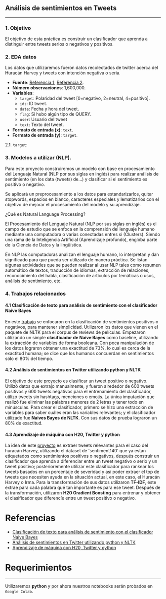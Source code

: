 ## Análisis de sentimientos en Tweets
________________

### 1. Objetivo

El objetivo de esta práctica es construir un clasificador que aprenda a distinguir entre tweets serios o negativos y positivos. 

### 2. EDA datos

Los datos que utilizaremos fueron datos recolectados de twitter acerca del Huracán Harvey y tweets con intención negativa o seria.
- **Fuente**: [Referencia 1](https://www.linkedin.com/pulse/social-machine-learning-h2o-twitter-python-marios-michailidis/), [Referencia 2](https://www.kaggle.com/kazanova/sentiment140).
- **Número observaciones**: 1,600,000.
- **Variables**:
	- `target`: Polaridad del tweet [0=negativo, 2=neutral, 4=positivo].
	- `ids`: ID tweet.
	- `date`: Fecha y hora del tweet.
	- `flag`: Si hubo algún tipo de QUERY.
	- `user`: Usuario del tweet
	- `text`: Texto del tweet.
- **Formato de entrada (x)**: `text`.
- **Formato de entrada (y)**: `target`.

2.1. `target`:



### 3. Modelos a utilizar (NLP).

Para este proyecto construiremos un modelo con base en procesamiento del Lenguaje Natural (NLP por sus siglas en inglés) para realizar análisis de sentimiento (en los data (tweets) de...) y clasificar si el sentimiento es positivo o negativo. 

Se aplicará un preprocesamiento a los datos para estandarizarlos, quitar stopwords, espacios en blanco, caracteres especiales y lematizarlos con el objetivo de mejorar el procesamiento del modelo y su aprendizaje.

¿Qué es Natural Language Processing? 

El Procesamiento del Lenguaje Natural (NLP por sus siglas en inglés) es el campo de estudio que se enfoca en la comprensión del lenguaje humano mediante una computadora o varias conectadas entres si (Clusters). Siendo una rama de la Inteligencia Artificial (Aprendizaje profundo), engloba parte de la Ciencia de Datos y la lingüística. 

En NLP las computadoras analizan el lenguaje humano, lo interpretan y dan significado para que pueda ser utilizado de manera práctica. Se listan algunas actividades que se pueden realizar al usar NLP tales como resumen automático de textos, traducción de idiomas, extracción de relaciones, reconocimiento del habla, clasificación de artículos por temáticas o usos, análisis de sentimiento, etc.


### 4. Trabajos relacionados

#### 4.1 Clasificación de texto para análisis de sentimiento con el clasificador Naive Bayes

En este [trabajo](https://streamhacker.com/2010/05/10/text-classification-sentiment-analysis-naive-bayes-classifier/) 
se enfocaron en la clasificación de sentimientos positivos o negativos, para mantener simplicidad. Utilizaron los datos 
que vienen en el paquete de NLTK para el corpus de reviews de películas.
Empezaron utilizando un simple **clasificador de Naive Bayes** como baseline, utilizando la extracción de variables de 
forma booleana. 
Con poca manipulación de los datos lograron obtener una exactitud de 73%, lo cual es cerca de la exactitud humana; se 
dice que los humanos concuerdan en sentimientos sólo el 80% del tiempo.

#### 4.2 Análisis de sentimientos en Twitter utilizando python y NLTK

El objetivo de este [proyecto](http://www.laurentluce.com/posts/twitter-sentiment-analysis-using-python-and-nltk/) es 
clasificar un tweet positivo o negativo. Utilizó datos que extrajo manualmente, y fueron alrededor de 600 tweets 
positivos y 600 tweets negativos para el entrenamiento del clasificador, utilizó tweets sin hashtags, menciones o 
emojis.
La única imputación que realizó fue eliminar las palabras menores de 2 letras y tener todo en minúsculas. 
Para crear el clasificador, primero se hizo una extracción de variables para saber cuáles eran las variables 
relevantes; y el clasificador utilizado fue **Naives Bayes de NLTK**. Con sus datos de prueba lograron un 80% de
exactitud.

#### 4.3 Aprendizaje de máquina con H20, Twitter y python

La idea de este [proyecto](https://www.linkedin.com/pulse/social-machine-learning-h2o-twitter-python-marios-michailidis/)
es extraer tweets relevantes para el caso del huracán Harvey, utilizando el dataset de 'sentiment140' que ya estan 
etiquetados como sentimientos positivos o negativos, después construir un clasificador que aprenda a diferenciar entre 
un tweet negativo o serio y un tweet positivo; posterioremente utilizar este clasificador para rankear los tweets 
basados en un porcentaje de severidad y así poder extraer el top de tweets que necesiten ayuda en la situación actual, 
en este caso, el Huracán Harvey o Irma.
Para la transformación de sus datos utilizaron **TF-IDF**, éste extrae para cada palabra qué tan importante es para 
ese tweet. 
Después de la transformación, utilizaron **H20 Gradient Boosting** para entrenar y obtener el clasificador que 
diferencíe entre un tweet positivo o negativo. 


# Referencias
- [Clasificación de texto para análisis de sentimiento con el clasificador Naive Bayes](https://streamhacker.com/2010/05/10/text-classification-sentiment-analysis-naive-bayes-classifier/)
- [Análisis de sentimientos en Twitter utilizando python y NLTK](http://www.laurentluce.com/posts/twitter-sentiment-analysis-using-python-and-nltk/)
- [Aprendizaje de máquina con H20, Twitter y python](https://www.linkedin.com/pulse/social-machine-learning-h2o-twitter-python-marios-michailidis/)

# Requerimientos
________________

Utilizaremos **python** y por ahora nuestros notebooks serán probados en `Google Colab`.


